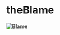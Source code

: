 # theBlame
![Blame](https://cdn.discordapp.com/attachments/538301409196638219/991385590106964008/Blame.png)
